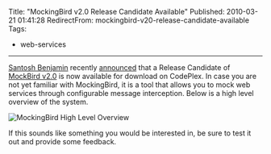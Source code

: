 Title: "MockingBird v2.0 Release Candidate Available"
Published: 2010-03-21 01:41:28
RedirectFrom: mockingbird-v20-release-candidate-available
Tags:
  - web-services
---
[Santosh Benjamin](http://santoshbenjamin.wordpress.com/) recently [announced](http://santoshbenjamin.wordpress.com/2010/03/17/mockingbird-meets-wcf-in-v2-0-rc/) that a Release Candidate of [MockBird v2.0](http://go2.wordpress.com/?id=725X1342&site=santoshbenjamin.wordpress.com&url=http%3A%2F%2Fmockingbird.codeplex.com%2F) is now available for download on CodePlex. In case you are not yet familiar with MockingBird, it is a tool that allows you to mock web services through configurable message interception. Below is a high level overview of the system.

![MockingBird High Level Overview](/posts/images/MockingBird-overview.png)

If this sounds like something you would be interested in, be sure to test it out and provide some feedback.
